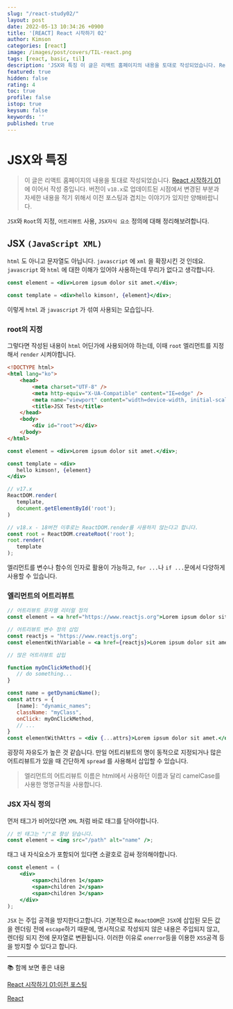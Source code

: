 ```yaml
---
slug: "/react-study02/"
layout: post
date: 2022-05-13 10:34:26 +0900
title: '[REACT] React 시작하기 02'
author: Kimson
categories: [react]
image: /images/post/covers/TIL-react.png
tags: [react, basic, til]
description: 'JSX와 특징 이 글은 리액트 홈페이지의 내용을 토대로 작성되었습니다. React 시작하기 01 에 이어서 작성 중입니다. 버전이 `v18.x`로 업데이트된 시점에서 변경된 부분과 자세한 내용을 적기 위해서 이전 포스팅과 겹치는 이야기가 있지만 양해바랍니다. `JSX`와 `Root`의 지정, `어트리뷰트` 사용, `JSX자식 요소` 정의에 대해 정리해보려합니다.'
featured: true
hidden: false
rating: 4
toc: true
profile: false
istop: true
keysum: false
keywords: ''
published: true
---
```


# JSX와 특징

> 이 글은 리액트 홈페이지의 내용을 토대로 작성되었습니다.
> [React 시작하기 01](/react-study01) 에 이어서 작성 중입니다. 버전이 `v18.x`로 업데이트된 시점에서 변경된 부분과 자세한 내용을 적기 위해서 이전 포스팅과 겹치는 이야기가 있지만 양해바랍니다.

`JSX`와 `Root`의 지정, `어트리뷰트` 사용, `JSX자식 요소` 정의에 대해 정리해보려합니다.

## JSX `(JavaScript XML)`

`html` 도 아니고 문자열도 아닙니다. `javascript` 에 `xml` 을 확장시킨 것 인데요. `javascript` 와 `html` 에 대한 이해가 있어야 사용하는데 무리가 없다고 생각합니다.

```jsx
const element = <div>Lorem ipsum dolor sit amet.</div>;

const template = <div>hello kimson!, {element}</div>;
```

이렇게 `html` 과 `javascript` 가 섞여 사용되는 모습입니다.

### root의 지정

그렇다면 작성된 내용이 `html` 어딘가에 사용되어야 하는데, 이때 `root` 엘리먼트를 지정해서 `render` 시켜야합니다.

```html
<!DOCTYPE html>
<html lang="ko">
    <head>
        <meta charset="UTF-8" />
        <meta http-equiv="X-UA-Compatible" content="IE=edge" />
        <meta name="viewport" content="width=device-width, initial-scale=1.0" />
        <title>JSX Test</title>
    </head>
    <body>
        <div id="root"></div>
    </body>
</html>
```

```jsx
const element = <div>Lorem ipsum dolor sit amet.</div>;

const template = <div>
   hello kimson!, {element}
</div>

// v17.x
ReactDOM.render(
   template,
   document.getElementById('root');
)

// v18.x - 18버전 이후로는 ReactDOM.render를 사용하지 않는다고 합니다.
const root = ReactDOM.createRoot('root');
root.render(
   template
);
```

엘리먼트를 변수나 함수의 인자로 활용이 가능하고, `for ...`나 `if ...`문에서 다양하게 사용할 수 있습니다.

### 엘리먼트의 어트리뷰트

```jsx
// 어트리뷰트 문자열 리터럴 정의
const element = <a href="https://www.reactjs.org">Lorem ipsum dolor sit amet.</a>

// 어트리뷰트 변수 정의 삽입
const reactjs = "https://www.reactjs.org";
const elementWithVariable = <a href={reactjs}>Lorem ipsum dolor sit amet.</a>;

// 많은 어트리뷰트 삽입

function myOnClickMethod(){
   // do something...
}

const name = getDynamicName();
const attrs = {
   [name]: "dynamic_names";
   className: "myClass",
   onClick: myOnClickMethod,
   // ...
}
const elementWithAttrs = <div {...attrs}>Lorem ipsum dolor sit amet.</div>;
```

굉장히 자유도가 높은 것 같습니다. 만일 어트리뷰트의 명이 동적으로 지정되거나 많은 어트리뷰트가 있을 때 간단하게 `spread` 를 사용해서 삽입할 수 있습니다.

> 엘리먼트의 어트리뷰트 이름은 html에서 사용하던 이름과 달리 camelCase를 사용한 명명규칙을 사용합니다.

### JSX 자식 정의

먼저 태그가 비어있다면 `XML` 처럼 바로 태그를 닫아야합니다.

```jsx
// 빈 태그는 "/"로 항상 닫습니다.
const element = <img src="/path" alt="name" />;
```

태그 내 자식요소가 포함되어 있다면 소괄호로 감싸 정의해야합니다.

```jsx
const element = (
    <div>
        <span>children 1</span>
        <span>children 2</span>
        <span>children 3</span>
    </div>
);
```

`JSX` 는 주입 공격을 방지한다고합니다. 기본적으로 `ReactDOM`은 `JSX`에 삽입된 모든 값을 렌더링 전에 `escape`하기 때문에, 명시적으로 작성되지 않은 내용은 주입되지 않고, 렌더링 되지 전에 문자열로 변환됩니다. 이러한 이유로 `onerror`등을 이용한 `XSS`공격 등을 방지할 수 있다고 합니다.

---

📚 함께 보면 좋은 내용

[React 시작하기 01:이전 포스팅](/react-study01/)

[React](https://ko.reactjs.org/docs/hello-world.html)
